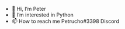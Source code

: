 - 👋 Hi, I’m Peter
- 👀 I’m interested in Python
- 📫 How to reach me Petrucho#3398 Discord

<!---
Petruchko/Petruchko is a ✨ special ✨ repository because its `README.md` (this file) appears on your GitHub profile.
You can click the Preview link to take a look at your changes.
--->

